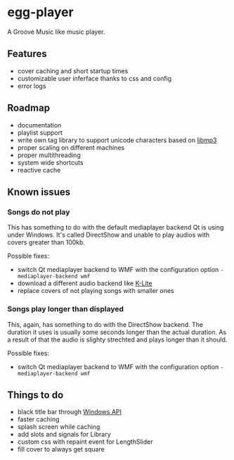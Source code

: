 # egg-player
A Groove Music like music player.

## Features
- cover caching and short startup times
- customizable user inferface thanks to css and config
- error logs

## Roadmap
- documentation
- playlist support
- write own tag library to support unicode characters based on [libmp3](https://github.com/TheOnlyCaky/libmp3)
- proper scaling on different machines
- proper multithreading
- system wide shortcuts
- reactive cache

## Known issues
### Songs do not play
This has something to do with the default mediaplayer backend Qt is using under Windows. It's called DirectShow and unable to play audios with covers greater than 100kb.

Possible fixes:
- switch Qt mediaplayer backend to WMF with the configuration option ```-mediaplayer-backend wmf```
- download a different audio backend like [K-Lite](https://www.codecguide.com/download_kl.htm)
- replace covers of not playing songs with smaller ones

### Songs play longer than displayed
This, again, has something to do with the DirectShow backend. The duration it uses is usually some seconds longer than the actual duration. As a result of that the audio is slighty strechted and plays longer than it should.

Possible fixes:
- switch Qt mediaplayer backend to WMF with the configuration option ```-mediaplayer-backend wmf```

## Things to do
- black title bar through [Windows API](https://msdn.microsoft.com/en-us/library/windows/desktop/ms724940%28v=vs.85%29.aspx)
- faster caching
- splash screen while caching
- add slots and signals for Library
- custom css with repaint event for LengthSlider
- fill cover to always get square
